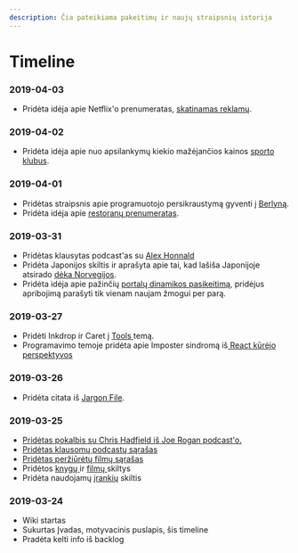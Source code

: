 ```yaml
---
description: Čia pateikiama pakeitimų ir naujų straipsnių istorija
---
```


# Timeline

### 2019-04-03

* Pridėta idėja apie Netflix'o prenumeratas, [skatinamas reklamų](wiki/id-jos.md#2019-04-03).

### 2019-04-02

* Pridėta idėja apie nuo apsilankymų kiekio mažėjančios kainos [sporto klubus](wiki/id-jos.md#2019-04-02).

### 2019-04-01

* Pridėtas straipsnis apie programuotojo persikraustymą gyventi į [Berlyną](wiki/pasaulis/valstybes/vokietija.md).
* Pridėta idėja apie [restoranų prenumeratas](wiki/id-jos.md#2019-04-01).

### 2019-03-31

* Pridėtas klausytas podcast'as su [Alex Honnald](wiki/podcastai.md#2019-03)
* Pridėta Japonijos skiltis ir aprašyta apie tai, kad lašiša Japonijoje atsirado [dėka Norvegijos](wiki/pasaulis/valstybes/japonija.md).
* Pridėta idėja apie pažinčių [portalų dinamikos pasikeitimą](wiki/id-jos.md#2019-03-31), pridėjus apribojimą parašyti tik vienam naujam žmogui per parą.

### 2019-03-27

* Pridėti Inkdrop ir Caret į [Tools ](wiki/tools.md)temą.
* Programavimo temoje pridėta apie Imposter sindromą iš[ React kūrėjo perspektyvos](wiki/programavimas/#notes)

### 2019-03-26

* Pridėta citata iš [Jargon File](motyvacija.md#a-portrait-of-j-random-hacker).

### 2019-03-25

* [Pridėtas pokalbis su Chris Hadfield iš Joe Rogan podcast'o.](wiki/kosmosas.md)
* [Pridėtas klausomų podcastų sąrašas](wiki/podcastai.md#prenumeratos)
* [Pridėtas peržiūrėtų filmų sąrašas](wiki/filmai.md#perziur-t-film-sarasas-ir-j-vertinimai)
* Pridėtos [knygų ](wiki/knygos.md)ir [filmų ](wiki/filmai.md)skiltys
* Pridėta naudojamų [įrankių](wiki/tools.md) skiltis

### 2019-03-24

* Wiki startas
* Sukurtas Įvadas, motyvacinis puslapis, šis timeline
* Pradėta kelti info iš backlog



